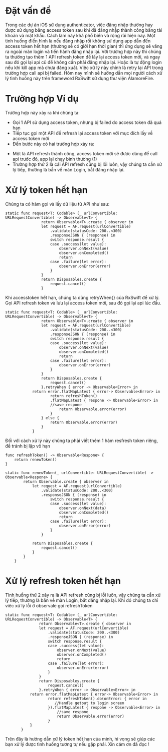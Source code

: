 # Đặt vấn đề
Trong các dự án iOS sử dụng authenticator, việc đăng nhập thường hay được sử dụng bằng access token sau khi đã đăng nhập thành công bằng tài khoản và mật khẩu. Cách làm này khá phổ biến và rộng rãi hiện nay. Một tình huống điển hình là nếu đăng nhập rồi không sử dụng app dẫn đến access token hết hạn (thường sẽ có giới hạn thời gian) thì ứng dụng sẽ văng ra ngoài màn login và tiến hành đăng nhập lại. Với trường hợp này thì chúng ta thường tạo thêm 1 API refresh token để lấy lại access token mới, và ngay sau đó gọi lại api cũ để không cần phải đăng nhập lại. Hoặc là tự động login nếu khi kill app mà chưa đăng xuất. Việc xử lý này chính là retry lại API trong trường hợp call api bị failed. Hôm nay mình sẽ hướng dẫn mọi người cách xử lý tình huống này trên frameword RxSwift sử dụng thư viện AlamoreFire.
# Trường hợp Ví dụ
Trường hợp này xảy ra khi chúng ta:
- Gọi 1 API sử dụng access token, nhưng bị failed do access token đã quá hạn
- Tiếp tục gọi một API để refresh lại access token với mục đích lấy về access token mới
- Đến bước này có hai trường hợp xảy ra:
+ Một là API refresh thành công, access token mới sẽ được dùng để call api trước đó, app lại chạy bình thường (1)
+ Trường hợp thứ 2 là cái API refresh cũng bị lỗi luôn, vậy chúng ta cần xử lý tiếp, thường là bắn về màn Login, bắt đăng nhập lại.
# Xử lý token hết hạn
Chúng ta có hàm gọi và lấy dữ liệu từ API như sau:

```
static func request<T: Codable> (_ urlConvertible: URLRequestConvertible) -> Observable<T> {
                return Observable<T>.create { observer in
                let request = AF.request(urlConvertible)
                    .validate(statusCode: 200..<300)
                    .responseJSON { (response) in
                    switch response.result {
                    case .success(let value):
                        observer.onNext(value)
                        observer.onCompleted()
                        return
                    case .failure(let error):
                        observer.onError(error)
                    }
                }
                return Disposables.create {
                    request.cancel()
                }
```

Khi accesstoken hết hạn, chúng ta dùng retryWhen{} của RxSwift để xử lý. Gọi API refresh token và lưu lại access token mới, sau đó gọi lại api lúc đầu.

```
static func request<T: Codable> (_ urlConvertible: URLRequestConvertible) -> Observable<T> {
                return Observable<T>.create { observer in
                let request = AF.request(urlConvertible)
                    .validate(statusCode: 200..<300)
                    .responseJSON { (response) in
                    switch response.result {
                    case .success(let value):
                        observer.onNext(value)
                        observer.onCompleted()
                        return
                    case .failure(let error):
                        observer.onError(error)
                    }
                }
                return Disposables.create {
                    request.cancel()
                }.retryWhen { error -> Observable<Error> in
            return error.flatMapLatest { error-> Observable<Error> in
                    return refreshToken()
                    .flatMapLatest { respone -> Observable<Error> in
                    //save respone
                        return Observable.error(error)
                    }
                } else {
                    return Observable.error(error)
                }
            }
```

Đối với cách xử lý này chúng ta phải viết thêm 1 hàm resfresh token riêng, để tránh bị lặp vô hạn

```
func refreshToken() -> Observable<Respone> {
    return renewToken()
}

static func renewToken(_ urlConvertible: URLRequestConvertible) -> Observable<Respone> {
        return Observable.create { observer in
            let request = AF.request(urlConvertible)
                .validate(statusCode: 200..<300)
                .responseJSON { (response) in
                    switch response.result {
                    case .success(let value):
                        observer.onNext(data)
                        observer.onCompleted()
                        return
                    case .failure(let error):
                        observer.onError(error)
                    }
                }
            
            return Disposables.create {
                request.cancel()
            }
        }
    }
```

# Xử lý refresh token hết hạn
Tình huống thứ 2 xảy ra là  API refresh cũng bị lỗi luôn, vậy chúng ta cần xử lý tiếp, thường là bắn về màn Login, bắt đăng nhập lại.
 Khi đó chúng ta chỉ viêc xử lý lỗi ở observale gọi refreshToken
 ```
static func request<T: Codable> (_ urlConvertible: URLRequestConvertible) -> Observable<T> {
                return Observable<T>.create { observer in
                let request = AF.request(urlConvertible)
                    .validate(statusCode: 200..<300)
                    .responseJSON { (response) in
                    switch response.result {
                    case .success(let value):
                        observer.onNext(value)
                        observer.onCompleted()
                        return
                    case .failure(let error):
                        observer.onError(error)
                    }
                }
                return Disposables.create {
                    request.cancel()
                }.retryWhen { error -> Observable<Error> in
            return error.flatMapLatest { error-> Observable<Error> in
                    return refreshToken().do(onError: { error in
                       //Handle getout to login screen
                    }).flatMapLatest { respone -> Observable<Error> in
                        //save respone
                        return Observable.error(error)
                    }
            }
        }
```

Trên đây là hướng dẫn xử lý token hết hạn của mình, hi vọng sẽ giúp các bạn xử lý được tình huống tương tự nếu gặp phải. Xin cám ơn đã đọc !